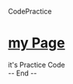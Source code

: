 CodePractice
# <a href="https://www.mith1668.great-site.net">my Page</a>
it's Practice Code
<br> -- End --